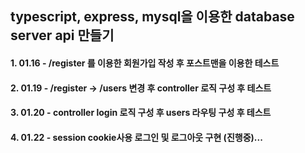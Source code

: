 ## typescript, express, mysql을 이용한 database server api 만들기

#### 1. 01.16 - /register 를 이용한 회원가입 작성 후 포스트맨을 이용한 테스트

#### 2. 01.19 - /register -> /users 변경 후 controller 로직 구성 후 테스트

#### 3. 01.20 - controller login 로직 구성 후 users 라우팅 구성 후 테스트

#### 4. 01.22 - session cookie사용 로그인 및 로그아웃 구현 (진행중)...
